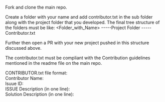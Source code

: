 Fork and clone the main repo.

Create a folder with your name and add contributor.txt in the sub folder along with the project folder that you developed.
The final tree structure of the folders must be like:
<Folder_with_Name>
-----Project Folder
-----Contributor.txt

Further then open a PR with your new project pushed in this structure discussed above.

The contributor.txt must be compliant with the Contribution guidelines mentioned in the readme file on the main repo.

CONTRIBUTOR.txt file format:<br>
Contributor Name: <br>
Isuue ID:<br>
ISSUE Description (in one line):<br>
Solution Description (in one line):<br>
